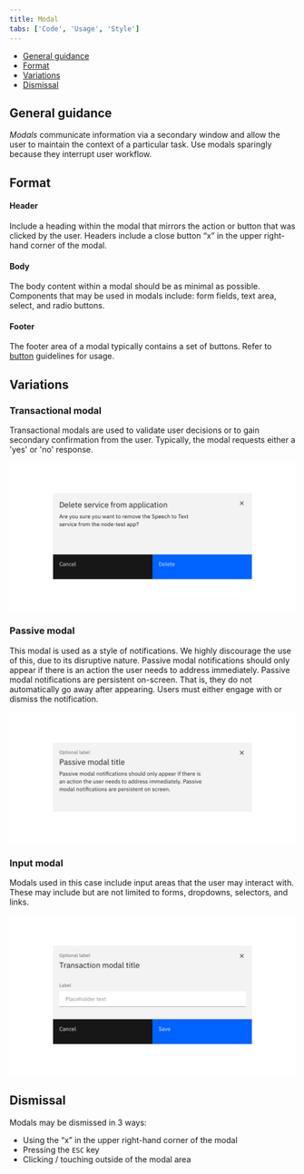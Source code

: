 ```yaml
---
title: Modal
tabs: ['Code', 'Usage', 'Style']
---
```


<anchor-links>
<ul>
    <li><a data-scroll href="#general-guidance">General guidance</a></li>
    <li><a data-scroll href="#format">Format</a></li>
    <li><a data-scroll href="#variations">Variations</a></li>
    <li><a data-scroll href="#dismissal">Dismissal</a></li>
</ul>
</anchor-links>


## General guidance

_Modals_ communicate information via a secondary window and allow the user to maintain the context of a particular task. Use modals sparingly because they interrupt user workflow.

## Format

#### Header

Include a heading within the modal that mirrors the action or button that was clicked by the user. Headers include a close button “x” in the upper right-hand corner of the modal.

#### Body

The body content within a modal should be as minimal as possible. Components that may be used in modals include: form fields, text area, select, and radio buttons.

#### Footer

The footer area of a modal typically contains a set of buttons. Refer to [button](/components/button) guidelines for usage.



## Variations

### Transactional modal

Transactional modals are used to validate user decisions or to gain secondary confirmation from the user. Typically, the modal requests either a 'yes' or 'no' response.

<image-component cols="8">

![transactional modal](images/modal-usage-1.png)

</image-component>

### Passive modal

This modal is used as a style of notifications. We highly discourage the use of this, due to its disruptive nature. Passive modal notifications should only appear if there is an action the user needs to address immediately. Passive modal notifications are persistent on-screen. That is, they do not automatically go away after appearing. Users must either engage with or dismiss the notification.

<image-component cols="8">

![Passive modal](images/modal-usage-3.png)

</image-component>

### Input modal

Modals used in this case include input areas that the user may interact with. These may include but are not limited to forms, dropdowns, selectors, and links.

<image-component cols="8">

![input modal](images/modal-usage-2.png)

</image-component>


## Dismissal

Modals may be dismissed in 3 ways:

- Using the “x” in the upper right-hand corner of the modal
- Pressing the `ESC` key
- Clicking / touching outside of the modal area

